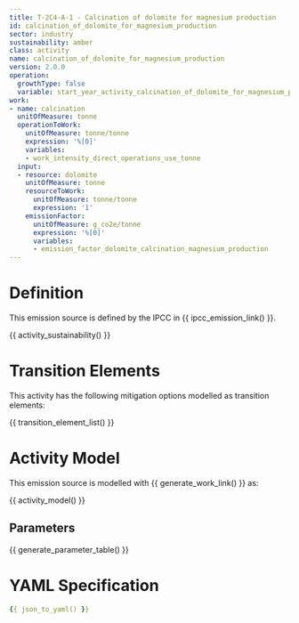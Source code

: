 ```yaml
---
title: T-2C4-A-1 - Calcination of dolomite for magnesium production
id: calcination_of_dolomite_for_magnesium_production
sector: industry
sustainability: amber
class: activity
name: calcination_of_dolomite_for_magnesium_production
version: 2.0.0
operation:
  growthType: false
  variable: start_year_activity_calcination_of_dolomite_for_magnesium_production
work:
- name: calcination
  unitOfMeasure: tonne
  operationToWork:
    unitOfMeasure: tonne/tonne
    expression: '%[0]'
    variables:
    - work_intensity_direct_operations_use_tonne
  input:
  - resource: dolomite
    unitOfMeasure: tonne
    resourceToWork:
      unitOfMeasure: tonne/tonne
      expression: '1'
    emissionFactor:
      unitOfMeasure: g_co2e/tonne
      expression: '%[0]'
      variables:
      - emission_factor_dolomite_calcination_magnesium_production
---
```

# Definition
This emission source is defined by the IPCC in {{ ipcc_emission_link() }}.


{{ activity_sustainability() }}

# Transition Elements

This activity has the following mitigation options modelled as transition elements:

{{ transition_element_list() }}

# Activity Model
This emission source is modelled with {{ generate_work_link() }} as:

{{ activity_model() }}

## Parameters

{{ generate_parameter_table() }}

# YAML Specification

```yaml
{{ json_to_yaml() }}
```
